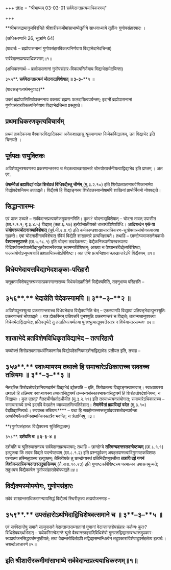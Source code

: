 +++
title = "श्रीभाष्यम् 03-03-01 सर्ववेदान्तप्रत्ययाधिकरणम्"

+++
<div claऽऽ="elementor-widget-container">

**श्रीभगवद्रामानुजविरचिते श्रीशारीरकमीमांसाभाष्येतृतीये साधनाध्याये तृतीयः गुणोपसंहारपादः ।

(अधिकरणानि 26, सूत्राणि 64)

(पादार्थः – ब्रह्मोपासनानां गुणोपसंहारविकल्पनिर्णयाय विद्याभेदाभेदचिन्ता)

सर्ववेदान्तप्रत्ययाधिकरणम्॥१॥

(अधिकरणार्थः – ब्रह्मोपासनानां गुणोपसंहार-विकल्पनिर्णयाय विद्याभेदाभेदचिन्ता)

३५५**. **सर्ववेदान्तप्रत्ययं चोदनाद्यविशेषात् ॥ ३**–**३**–**१ ॥

(पादसङ्गत्यर्थमनुवादः)**

उक्तं ब्रह्मोपासिसिषोपजननाय वक्तव्यं ब्रह्मणः फलदायित्वपर्यन्तम्; इदानीं ब्रह्मोपासनानां गुणोपसंहारविकल्पनिर्णयाय विद्याभेदचिन्ता प्रस्तूयते।

## प्रथमाधिकरणकृत्यविचार्यम्

प्रथमं तावदेकस्या वैश्वानरविद्यादिकाया अनेकशाखासु श्रूयमाणायाः किमेकविद्यात्वम्, उत विद्याभेद इति चिन्त्यते ।

## पूर्वपक्षः सयुक्तिकः

अविशेषपुनश्श्रवणस्य प्रकरणान्तरस्य च भेदकत्वाच्छाखान्तरे चोभयोरवर्जनीयत्वाद्विद्याभेद इति प्राप्तम् । अत एव,

**तेषामेवैतां ब्रह्मविद्यां वदेत शिरोव्रतं विधिवद्यैस्तु चीर्णम्** (मु.३.२.१०) इति शिरोव्रतवतामाथर्वणिकानामेव विद्योपदेशनियम उपपद्यते। विद्यैक्ये हि विद्याङ्गस्य शिरोव्रतस्यान्येषामपि शाखिनां प्राप्तेर्नियमो नोपपद्यते।

## सिद्धान्तारम्भः

एवं प्राप्त उच्यते **–** सर्ववेदान्तप्रत्ययमेकमुपासनमिति। कुतः? चोदनाद्यविशेषात् – चोदना तावत् उपासीत (छा.१.१.१; बृ.३.४.५) विद्यात् (कठ.६.१७) इत्येवंजातीयको धात्वर्थविशेषविधिः। आदिशब्देन **एकं वा संयोगरूपचोदनाख्याविशेषात्** (पूर्व.मी.२.४.९) इति कर्मकाण्डशाखान्तराधिकरण-सूत्रोक्तास्संयोगरूपाख्या गृह्यन्ते। एषां चोदनादीनामविशेषात् सैवेयं विद्येति शाखान्तरे प्रत्यभिज्ञायते। तथाहि – छान्दोग्यवाजसनेयकयोः **वैश्वानरमुपास्ते** (छा.५.१८.१) इति चोदना तावदेकरूपा; वेद्यैकनिरूपणीयस्वरूपस्य विदिपर्यायस्योपासेर्वेद्यभूतवैश्वानरैक्यात् रूपमप्यविशिष्टम्; आख्या च वैश्वानरविद्येत्यविशिष्टा; फलसंयोगोऽप्युभयत्रापि ब्रह्मप्राप्तिरूपोऽविशिष्टः। अत एभिः प्रत्यभिज्ञानाच्छाखान्तरेऽपि विद्यैक्यम् ॥१॥

## विधेयभेदायत्तविद्याभेदशङ्का-परिहारौ

यत्तूक्तमविशेषपुनश्श्रवणात्प्रकरणान्तराच्च विधेयभेदप्रतीतेर्न विद्यैक्यमिति, तदनुभाष्य परिहरति –

## ३५६**.** भेदान्नेति चेदेकस्यामपि ॥ ३**–**३**–**२ ॥

अविशेषपुनश्श्रुत्या प्रकरणान्तराच्च विधेयभेदान्न विद्यैक्यमिति चेत् – एकस्यामपि विद्यायां प्रतिपत्तृभेदात्पुनश्श्रुतिः प्रकरणान्तरं चोपपद्यते । यत्र ह्येकस्मिन् प्रतिपत्तरि पुनश्श्रुतिः प्रकरणान्तरं च विद्यते; तत्रान्यथानुपपत्त्या विधेयभेदाद्विद्याभेदः, प्रतिपत्तृभेदे तु तत्प्रतिपत्त्यर्थतया पुनश्श्रुत्याद्युपपत्तेस्तत्र न विधेयान्तरसम्भवः ॥२॥

## शाखाभेदे ब्रतविशेषविधिकृतविद्याभेद – तत्परिहारौ

यच्चोक्तं शिरोव्रतवतामाथर्वणिकानामेव विद्योपदेशनियमदर्शनाद्विद्याभेदः प्रतीयत इति, तत्राह –

## ३५७**.** स्वाध्यायस्य तथात्वे हि समाचारेऽधिकाराच्च सववच्च तन्नियमः ॥ ३**–**३**–**३ ॥

नैतदस्ति शिरोव्रतोपदेशनियमदर्शनं विद्याभेदं द्योतयति – इति, शिरोव्रतस्य विद्याङ्गत्त्वाभावात्। स्वाध्यायस्य तथात्वे हि तन्निमयः स्वाध्यायस्य तथात्वसिद्ध्यर्थं तज्जन्यसंस्कारभाक्त्वसिद्ध्यर्थं हि शिरोव्रतोपदेशनियमः, न विद्यायाः। कुत एतत्? नैतदचीर्णव्रतोऽधीयीत (मु.३.२.११) इति तस्याध्ययनसंयोगात्; समाचारेऽधिकाराच्च – समाचाराख्ये ग्रन्थे इदमपि वेदव्रतेन व्याख्यातमित्यतिदेशात्। **तेषामेवैतां ब्रह्मविद्यां वदेत** (मु.३.१०) वेदविद्यामित्यर्थः। सववच्च तन्नियमः**** – यथा हि सवहोमास्सप्तसूर्यादयश्शतोदनपर्यन्ता आथर्विणकैकाग्निसम्बन्धिनस्तत्रैव भवन्ति; न त्रेताग्निषु ॥३।

**(गुणोपसंहारतः विद्यैक्यस्य श्रुतिसिद्धत्वम्)

३५८**. **दर्शयति च ॥ ३**–**३**–**४ ॥**

दर्शयति च श्रुतिरुपासनस्य सर्ववेदान्तप्रत्ययत्वम्; तथाहि – छान्दोग्ये
**तस्मिन्यदन्तस्तदन्वेष्टव्यम्** (छा.८.१.१) इत्युक्त्वा किं तदत्र विद्यते यदन्वेष्टव्यम् (छा.८.१.२) इति प्रश्नपूर्वकम् अपहतपाप्मत्वादिगुणाष्टकविशष्टः परमात्मा तस्मिन्नुपास्य इत्युक्तम्; तैत्तिरीयके तु छान्दोग्यस्थं प्रतिनिर्देशमुपजीव्य **तत्रापि दह्रं गगनं विशोकस्तस्मिन्यदन्तस्तदुपासिव्यम्** (तै.नारा.१०.२३) इति गुणाष्टकविशिष्टस्य परमात्मन उपासनमुच्यते; तदुभयत्र विद्यैकत्वेन गुणोपसंहारादेवोपपद्यते॥४॥

## विद्यैक्यस्योपयोगः, गुणोपसंहारः

तदेवं शाखान्तराधिकरणन्यायसिद्धं विद्यैक्यं स्थिरीकृत्य तत्प्रयोजनमाह –

## ३५९**.** उपसंहारोऽर्थाभेदाद्विधिशेषवत्समाने च ॥ ३**–**३**–**५ ॥

एवं सर्ववेदान्तेषु समाने सत्युपासने वेदान्तान्तराम्नातानां गुणानां वेदान्तान्तरोपसंहारः कर्तव्यः कुतः? विधिशेषवदर्थाभेदात् – यथैकस्मिन्वेदान्ते श्रुतो वैश्वानरदहरादिविधिशेषो गुणस्तद्विद्यासम्बन्धात्तदुपकार-रूपप्रयोजनसिद्ध्यर्थमनुष्ठीयते; तथा वेदान्तरोदितोऽपि तद्विद्यासम्बन्धित्वेन तदुपकाराविशेषादुपसंहर्तव्य इत्यर्थः। चशब्दोऽवधारणे॥५॥

## इति श्रीशारीरकमीमांसाभाष्ये सर्ववेदान्तप्रत्ययाधिकरणम्॥१॥

</div>
